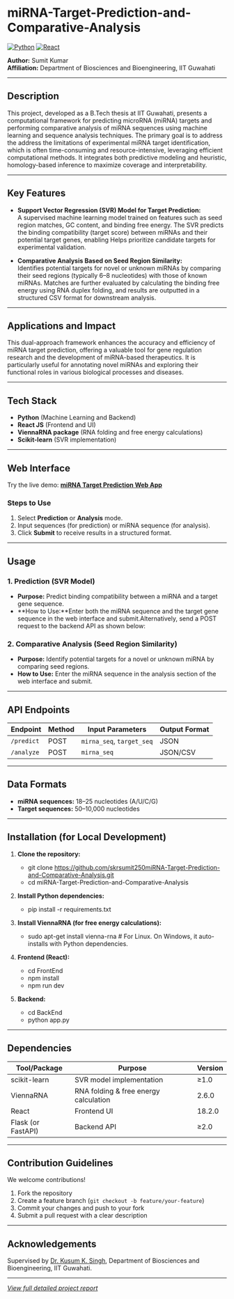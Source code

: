 # miRNA-Target-Prediction-and-Comparative-Analysis

[![Python](https://img.shields.io/badge/Python-3.10-blue)](https://www.python.org/)
[![React](https://img.shields.io/badge/React-18.2-green)](https://react.dev/)

**Author:** Sumit Kumar  
**Affiliation:** Department of Biosciences and Bioengineering, IIT Guwahati

---

## Description

This project, developed as a B.Tech thesis at IIT Guwahati, presents a computational framework for predicting microRNA (miRNA) targets and performing comparative analysis of miRNA sequences using machine learning and sequence analysis techniques. The primary goal is to address the address the limitations of experimental miRNA target identification, which is often time-consuming and resource-intensive, leveraging efficient computational methods. It integrates both predictive modeling and heuristic, homology-based inference to maximize coverage and interpretability.

---

## Key Features

- **Support Vector Regression (SVR) Model for Target Prediction:**  
  A supervised machine learning model trained on features such as seed region matches, GC content, and binding free energy. The SVR predicts the binding compatibility (target score) between miRNAs and their potential target genes, enabling Helps prioritize candidate targets for experimental validation.

- **Comparative Analysis Based on Seed Region Similarity:**  
  Identifies potential targets for novel or unknown miRNAs by comparing their seed regions (typically 6–8 nucleotides) with those of known miRNAs. Matches are further evaluated by calculating the binding free energy using RNA duplex folding, and results are outputted in a structured CSV format for downstream analysis.

---

## Applications and Impact

This dual-approach framework enhances the accuracy and efficiency of miRNA target prediction, offering a valuable tool for gene regulation research and the development of miRNA-based therapeutics. It is particularly useful for annotating novel miRNAs and exploring their functional roles in various biological processes and diseases.

---

## Tech Stack

- **Python** (Machine Learning and Backend)
- **React JS** (Frontend and UI)
- **ViennaRNA package** (RNA folding and free energy calculations)
- **Scikit-learn** (SVR implementation)

---

## Web Interface

Try the live demo: **[miRNA Target Prediction Web App](https://skrsumit250.github.io/miRNA-Target-Prediction-and-Comparative-Analysis/)**

### Steps to Use

1. Select **Prediction** or **Analysis** mode.
2. Input sequences (for prediction) or miRNA sequence (for analysis).
3. Click **Submit** to receive results in a structured format.

---

## Usage

### 1. Prediction (SVR Model)

- **Purpose:** Predict binding compatibility between a miRNA and a target gene sequence.
- **How to Use:**Enter both the miRNA sequence and the target gene sequence in the web interface and submit.Alternatively, send a POST request to the backend API as shown below:

### 2. Comparative Analysis (Seed Region Similarity)

- **Purpose:** Identify potential targets for a novel or unknown miRNA by comparing seed regions.
- **How to Use:** Enter the miRNA sequence in the analysis section of the web interface and submit.  

---

## API Endpoints

| Endpoint         | Method | Input Parameters          | Output Format |
|------------------|--------|--------------------------|---------------|
| `/predict`       | POST   | `mirna_seq`, `target_seq`| JSON          |
| `/analyze`       | POST   | `mirna_seq`              | JSON/CSV      |

---

## Data Formats

- **miRNA sequences:** 18–25 nucleotides (A/U/C/G)
- **Target sequences:** 50–10,000 nucleotides

---

## Installation (for Local Development)

1. **Clone the repository:**
    - git clone https://github.com/skrsumit250miRNA-Target-Prediction-and-Comparative-Analysis.git
    - cd miRNA-Target-Prediction-and-Comparative-Analysis

2. **Install Python dependencies:**
    - pip install -r requirements.txt

3. **Install ViennaRNA (for free energy calculations):**
    - sudo apt-get install vienna-rna  # For Linux. On Windows, it auto-installs with Python dependencies.


4. **Frontend (React):**
    - cd FrontEnd
    - npm install
    - npm run dev
5. **Backend:**
    - cd BackEnd
    - python app.py 

---

## Dependencies

| Tool/Package       | Purpose                               | Version   |
|--------------------|---------------------------------------|-----------|
| scikit-learn       | SVR model implementation              | ≥1.0      |
| ViennaRNA          | RNA folding & free energy calculation | 2.6.0     |
| React              | Frontend UI                           | 18.2.0    |
| Flask (or FastAPI) | Backend API                           | ≥2.0      |

---

## Contribution Guidelines

We welcome contributions!

1. Fork the repository
2. Create a feature branch (`git checkout -b feature/your-feature`)
3. Commit your changes and push to your fork
4. Submit a pull request with a clear description

---

## Acknowledgements

Supervised by [Dr. Kusum K. Singh](https://www.iitg.ac.in/biotech/faculty_profile.php?fname=Kusum%20K&lname=Singh&iitg=1137&mail=kusumsingh@iitg.ac.in), Department of Biosciences and Bioengineering, IIT Guwahati.

---

*[View full detailed project report](https://docs.google.com/document/d/1-USiLMf7oIHc4hmVWvlkqKs02Drs5ZMttTzN4tzROi0/edit?usp=sharing)*
